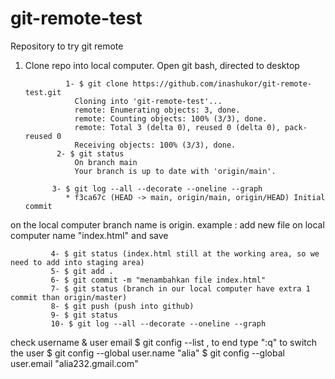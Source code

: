 # git-remote-test
Repository to try git remote

1. Clone repo into local computer. Open git bash, directed to desktop
                
                1- $ git clone https://github.com/inashukor/git-remote-test.git
                  Cloning into 'git-remote-test'...
                  remote: Enumerating objects: 3, done.
                  remote: Counting objects: 100% (3/3), done.
                  remote: Total 3 (delta 0), reused 0 (delta 0), pack-reused 0
                  Receiving objects: 100% (3/3), done.
              2- $ git status
                  On branch main
                  Your branch is up to date with 'origin/main'.
                  
             3- $ git log --all --decorate --oneline --graph
                * f3ca67c (HEAD -> main, origin/main, origin/HEAD) Initial commit
                
on the local computer branch name is origin.
example : add new file on local computer name "index.html" and save

             4- $ git status (index.html still at the working area, so we need to add into staging area)
             5- $ git add . 
             6- $ git commit -m "menambahkan file index.html"
             7- $ git status (branch in our local computer have extra 1 commit than origin/master)
             8- $ git push (push into github)
             9- $ git status
             10- $ git log --all --decorate --oneline --graph

check username & user email 
$ git config --list , to end type ":q"
to switch the user
$ git config --global user.name "alia"
$ git config --global user.email "alia232.gmail.com"
